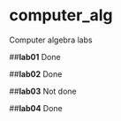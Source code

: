 # computer_alg
Computer algebra labs

##**lab01**
Done

##**lab02**
Done

##**lab03**
Not done

##**lab04**
Done
